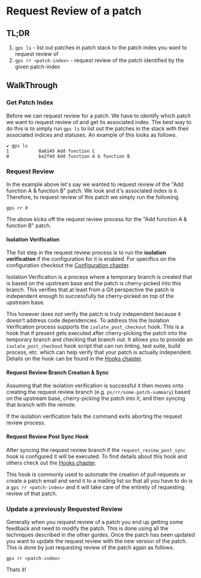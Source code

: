# Request Review of a patch

## TL;DR

1. `gps ls` - list out patches in patch stack to the patch index you want to request review of
2. `gps rr <patch-index>` - request review of the patch identified by the given patch-index

## WalkThrough

### Get Patch Index

Before we can request review for a patch. We have to identify which patch we
want to request review of and get its associated index. The best way to do this
is to simply run `gps ls` to list out the patches in the stack with their
associated indices and statuses. An example of this looks as follows.

```
✔ gps ls
1           8a6145 Add function C
0           ba2f4d Add function A & function B
```

### Request Review

In the example above let's say we wanted to request review of the "Add function
A & function B" patch. We look and it's associated index is `0`. Therefore, to
request review of this patch we simply run the following.

```
gps rr 0
```

The above kicks off the request review process for the "Add function A &
function B" patch.

#### Isolation Verification

The fist step in the request review process is to run the
**isolation verification** if the configuration for it is enabled. For
specifics on the configuration checkout the
[Configuration chapter](../tool/configuration.md).

Isolation Verification is a process where a temporary branch is created that is
based on the upstream base and the patch is cherry-picked into this branch.
This verifies that at least from a Git perspective the patch is independent
enough to successfully be cherry-picked on top of the upstream base.

This however does not verify the patch is truly independent because it doesn't
address code dependencies. To address this the Isolation Verification process
supports the `isolate_post_checkout` hook. This is a hook that if present gets
executed after cherry-picking the patch into the temporary branch and checking
that branch out. It allows you to provide an `isolate_post_checkout` hook
script that can run linting, test suite, build process, etc. which can help
verify that your patch is actually independent. Details on the hook can be
found in the [Hooks chapter](../tool/hooks.md).

#### Request Review Branch Creation & Sync

Assuming that the isolation verification is successful it then moves onto
creating the request review branch (e.g. `ps/rr/some-patch-summary`) based on
the upstream base, cherry-picking the patch into it, and then syncing that
branch with the remote.

If the isolation verification fails the command exits aborting the request
review process.

#### Request Review Post Sync Hook

After syncing the request review branch if the `request_review_post_sync` hook
is configured it will be executed. To find details about this hook and others
check out the [Hooks chapter](../tool/hooks.md).

This hook is commonly used to automate the creation of pull requests or create a
patch email and send it to a mailing list so that all you have to do is a `gps
rr <patch-index>` and it will take care of the entirety of requesting review of
that patch.

### Update a previously Requested Review

Generally when you request review of a patch you end up getting some feedback
and need to modify the patch. This is done using all the techniques described
in the other guides. Once the patch has been updated you want to update the
request review with the new version of the patch. This is done by just
requesting review of the patch again as follows.

```
gps rr <patch-index>
```

Thats it!
